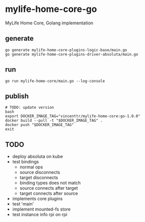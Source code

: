 # mylife-home-core-go

MyLife Home Core, Golang implementation

## generate

```shell
go generate mylife-home-core-plugins-logic-base/main.go 
go generate mylife-home-core-plugins-driver-absoluta/main.go 

```

## run

```shell
go run mylife-home-core/main.go --log-console
```

## publish

```shell
# TODO: update version
bash
export DOCKER_IMAGE_TAG="vincenttr/mylife-home-core:go-1.0.0"
docker build --pull -t "$DOCKER_IMAGE_TAG" .
docker push "$DOCKER_IMAGE_TAG"
exit
```

## TODO

- deploy absoluta on kube
- test bindings
  - normal ops
  - source disconnects
  - target disconnects
  - binding types does not match
  - source connects after target
  - target connects after source
- implements core plugins
- test 'main'
- implement mounted-fs store
- test instance info rpi on rpi
